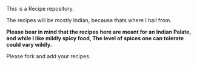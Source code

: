 This is a Recipe repository.

The recipes will be mostly Indian, because thats where I hail from.  

**Please bear in mind that the recipes here are meant for an Indian Palate, and while I like mildly
spicy food, The level of spices one can tolerate could vary wildly.**

Please fork and add your recipes. 

